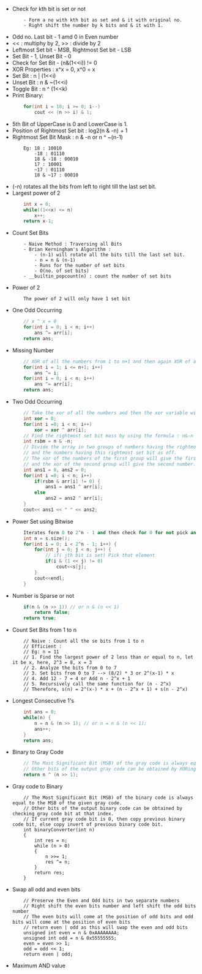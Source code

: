  - Check for kth bit is set or not
    ```
        - Form a no with kth bit as set and & it with original no.
        - Right shift the number by k bits and & it with 1.
    ```
 - Odd no. Last bit - 1 amd 0 in Even number
 - << : multiphy by 2, >> : divide by 2
 - Leftmost Set bit - MSB, Rightmost Set bit - LSB
 - Set Bit - 1, Unset Bit - 0
 - Check for Set Bit - (n&(1<<i)) != 0
 - XOR Properties : x^x = 0, x^0 = x
 - Set Bit : n | (1<<i)
 - Unset Bit : n & ~(1<<i)
 - Toggle Bit : n ^ (1<<k)
 - Print Binary:
    ``` C++
        for(int i = 10; i >= 0; i--)
            cout << (n >> i) & 1;
    ```
 - 5th Bit of UpperCase is 0 and LowerCase is 1.
 - Position of Rightmost Set bit : log2(n & -n) + 1
 - Rightmost Set Bit Mask : n & -n or n ^ ~(n-1)
    ```
        Eg: 18 : 10010
            -18 : 01110
            18 & -18 : 00010
            17 : 10001
            ~17 : 01110
            18 & ~17 : 00010
    ```
 - (-n) rotates all the bits from left to right till the last set bit.
 - Largest power of 2
    ``` C++
        int x = 0;
        while((1<<x) <= n)
            x++;
        return x-1;
    ```
 - Count Set Bits
    ```
        - Naive Method : Traversing all Bits
        - Brian Kerningham's Algorithm : 
            - (n-1) will rotate all the bits till the last set bit.
            - n = n & (n-1)
            - Runs for the number of set bits
            - O(no. of set bits)
        - __builtin_popcount(n) : count the number of set bits
    ```
 - Power of 2
    ```
        The power of 2 will only have 1 set bit
    ```
 - One Odd Occurring
    ``` C++
        // x ^ x = 0
        for(int i = 0; i < n; i++)
            ans ^= arr[i];
        return ans;
    ```
 - Missing Number
    ``` C++
        // XOR of all the numbers from 1 to n+1 and then again XOR of all the elements with the res.
        for(int i = 1; i <= n+1; i++)
            ans ^= i;
        for(int i = 0; i < n; i++)
            ans ^= arr[i];
        return ans;
    ```
 - Two Odd Occurring
    ``` C++
        // Take the xor of all the numbers and then the xor variable will have xor of the two odd occurring numbers.
        int xor = 0;
        for(int i =0; i < n; i++)
            xor = xor ^ arr[i];
        // Find the rightmost set bit mass by using the formula : n&-n or n&~(n-1)
        int rsbm = n & -n;
        // Divide the array in two groups of numbers having the rightmost set bit as on
        // and the numbers having this rightmost set bit as off.
        // The xor of the numbers of the first group will give the first number
        // and the xor of the second group will give the second number.
        int ans1 = 0, ans2 = 0;
        for(int i =0; i < n; i++)
            if(rsbm & arr[i] != 0) {
                ans1 = ans1 ^ arr[i];
            else
                ans2 = ans2 ^ arr[i];
        }
        cout<< ans1 << " " << ans2;
    ```
 - Power Set using Bitwise
    ``` C++
        Iterates form 0 to 2^n - 1 and then check for 0 for not pick and 1 for pick and then pick up
        int n = s.size();
        for(int i = 0; i < 2^n - 1; i++) {
            for(int j = 0; j < n; j++) {
                // if( jth bit is set) Pick that element
                if(i & (1 << j) != 0)
                    cout<<s[j];
            }
            cout<<endl;
        }
    ```
 - Number is Sparse or not
    ``` C++
        if(n & (n >> 1)) // or n & (n << 1)
            return false;
        return true;
    ```
 - Count Set Bits from 1 to n
    ```
        // Naive : Count all the se bits from 1 to n
        // Efficient :
        // Eg: n = 11
        // 1. Find the largest power of 2 less than or equal to n, let it be x, here, 2^3 = 8, x = 3
        // 2. Analyze the bits from 0 to 7
        // 3. Set bits from 0 to 7 --> (8/2) * 3 or 2^(x-1) * x
        // 4. Add 12 - 7 = 4 or Add n - 2^x + 1
        // 5. Recursively call the same function for (n - 2^x)
        // Therefore, s(n) = 2^(x-) * x + (n - 2^x + 1) + s(n - 2^x)
    ```
 - Longest Consecutive 1's
    ``` C++
        int ans = 0;
        while(n) {
            n = n & (n >> 1); // or n = n & (n << 1);
            ans++;
        }
        return ans;
    ```
 - Binary to Gray Code
    ``` C++
        // The Most Significant Bit (MSB) of the gray code is always equal to the MSB of the given binary code.
        // Other bits of the output gray code can be obtained by XORing binary code bit at that index and previous index.
        return n ^ (n >> 1);
    ```
 - Gray code to Binary
    ```
        // The Most Significant Bit (MSB) of the binary code is always equal to the MSB of the given gray code.
        // Other bits of the output binary code can be obtained by checking gray code bit at that index.
        // If current gray code bit is 0, then copy previous binary code bit, else copy invert of previous binary code bit.
        int binaryConverter(int n)
        {
            int res = n;
            while (n > 0)
            {
                n >>= 1;
                res ^= n;
            }
            return res;
        }
 - Swap all odd and even bits
    ```
        // Preserve the Even and Odd bits in two separate numbers
        // Right shift the even bits number and left shift the odd bits number
        // The even bits will come at the position of odd bits and odd bits will come at the position of even bits
        // return even | odd as this will swap the even and odd bits
        unsigned int even = n & 0xAAAAAAAA;
        unsigned int odd = n & 0x55555555;
        even = even >> 1;
        odd = odd << 1;
        return even | odd;
    ```
 - Maximum AND value
